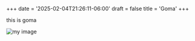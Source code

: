 +++
date = '2025-02-04T21:26:11-06:00'
draft = false
title = 'Goma'
+++


this is goma

![my image](/goma.jpeg)


